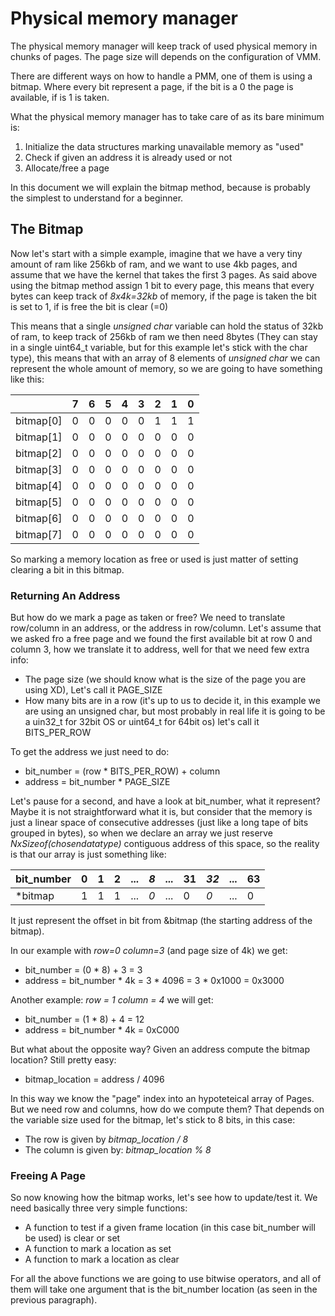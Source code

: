 Physical memory manager
=======================

The physical memory manager will keep track of used physical memory in chunks of pages. The page size will depends on the configuration of VMM. 

There are different ways on how to handle a PMM, one of them is using a bitmap. Where every bit represent a page, if the bit is a 0 the page is available, if is 1 is taken. 

What the physical memory manager has to take care of as its bare minimum is:

1. Initialize the data structures marking unavailable memory as "used"
2. Check if given an address it is already used or not
3. Allocate/free a page

In this document we will explain the bitmap method, because is probably the simplest to understand for a beginner. 

## The Bitmap

Now let's start with a simple example, imagine that we have a very tiny amount of ram like 256kb of ram, and we want to use 4kb pages, and assume that we have the kernel that takes the first 3 pages. As said above using the bitmap method assign 1 bit to every page, this means that every bytes can keep track of *8x4k=32kb* of memory, if the page is taken the bit is set to 1, if is free the bit is clear (=0)

This means that a single *unsigned char* variable can hold the status of 32kb of ram, to keep track of 256kb of ram we then need 8bytes (They can stay in a single uint64_t variable, but for this example let's stick with the char type), this means that with an array of 8 elements of *unsigned char* we can represent the whole amount of memory, so we are going to have something like this: 


|           | 7 | 6 | 5 | 4 | 3 | 2 | 1 | 0 |  
|-----------|---|---|---|---|---|---|---|---|
| bitmap[0] | 0 | 0 | 0 | 0 | 0 | 1 | 1 | 1 | 
| bitmap[1] | 0 | 0 | 0 | 0 | 0 | 0 | 0 | 0 | 
| bitmap[2] | 0 | 0 | 0 | 0 | 0 | 0 | 0 | 0 | 
| bitmap[3] | 0 | 0 | 0 | 0 | 0 | 0 | 0 | 0 | 
| bitmap[4] | 0 | 0 | 0 | 0 | 0 | 0 | 0 | 0 | 
| bitmap[5] | 0 | 0 | 0 | 0 | 0 | 0 | 0 | 0 | 
| bitmap[6] | 0 | 0 | 0 | 0 | 0 | 0 | 0 | 0 | 
| bitmap[7] | 0 | 0 | 0 | 0 | 0 | 0 | 0 | 0 | 

So marking a memory location as free or used is just matter of setting clearing a bit in this bitmap. 

### Returning An Address

But how do we mark a page as taken or free? We need to translate row/column in an address, or the address in row/column. Let's assume that we asked fro a free page and we found the first available bit at row 0 and column 3, how we translate it to address, well for that we need few extra info: 

* The page size (we should know what is the size of the page you are using XD), Let's call it PAGE_SIZE
* How many bits are in a row (it's up to us to decide it, in this example we are using an unsigned char, but most probably in real life it is going to be a uin32_t for 32bit OS or uint64_t for 64bit os) let's call it BITS_PER_ROW

To get the address we just need to do: 

* bit_number = (row * BITS_PER_ROW) + column
* address = bit_number * PAGE_SIZE

Let's pause for a second, and have a look at bit_number, what it represent? Maybe it is not straightforward what it is, but consider that the memory is just a linear space of consecutive addresses (just like a long tape of bits grouped in bytes), so when we declare an array we just reserve *NxSizeof(chosendatatype)* contiguous address of this space, so the reality is that our array is just something like: 

 | bit_number | 0 | 1 | 2 | ... | *8* | ... | 31 | *32* | ... | 63 |
 |------------|---|---|---|-----|-----|-----|----|------|-----|----|
 | \*bitmap   | 1 | 1 | 1 | ... | *0* | ... |  0 |  *0* | ... |  0 |
  
It just represent the offset in bit from &bitmap (the starting address of the bitmap). 

In our example with *row=0 column=3* (and page size of 4k) we get:

* bit_number = (0 * 8) + 3 = 3
* address = bit_number * 4k = 3 * 4096 = 3 * 0x1000 = 0x3000

Another example: *row = 1 column = 4* we will get: 

* bit_number = (1 * 8) + 4 = 12
* address = bit_number * 4k = 0xC000

But what about the opposite way? Given an address compute the bitmap location? Still pretty easy: 

* bitmap_location = address / 4096

In this way we know the "page" index into an hypoteteical array of Pages. But we need row and columns, how do we compute them? That depends on the variable size used for the bitmap, let's stick to 8 bits, in this case:

* The row is given by *bitmap_location / 8* 
* The column is given by: *bitmap_location % 8*

### Freeing A Page

So now knowing how the bitmap works, let's see how to update/test it. We need basically three very simple functions:

* A function to test if a given frame location (in this case bit_number will be used) is clear or set
* A function to mark a location as set
* A function to mark a location as clear 

For all the above functions we are going to use bitwise operators, and all of them will take one argument that is the bit_number location (as seen in the previous paragraph). 

